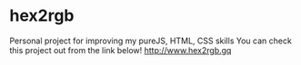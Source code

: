# hex2rgb
Personal project for improving my pureJS, HTML, CSS skills
You can check this project out from the link below! 
http://www.hex2rgb.gq 
